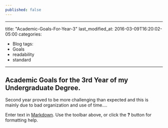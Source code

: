 ```yaml
---
published: false
---
```

---
title: "Academic-Goals-For-Year-3"
last_modified_at: 2016-03-09T16:20:02-05:00
categories:
  - Blog
tags:
  - Goals
  - readability
  - standard
---


## Academic Goals for the 3rd Year of my Undergraduate Degree.

Second year proved to be more challenging than expected and this is mainly due to bad organization and use of time....

Enter text in [Markdown](http://daringfireball.net/projects/markdown/). Use the toolbar above, or click the **?** button for formatting help.
